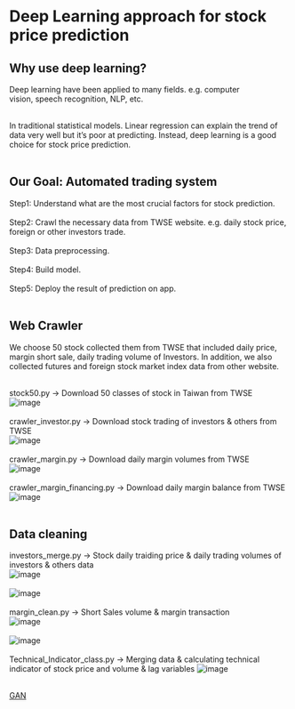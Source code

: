 # Deep Learning approach for stock price prediction

## Why use deep learning?
Deep learning have been applied to many fields. e.g. computer vision, speech recognition, NLP, etc.<br><br>

In traditional statistical models. Linear regression can explain the trend of data very well but it’s poor at predicting. Instead, deep learning is a good choice for stock price prediction.<br><br>

## Our Goal: Automated trading system
Step1: Understand what are the most crucial factors for stock prediction.<br><br>
Step2: Crawl the necessary data from TWSE website. e.g. daily stock price, foreign or other investors trade.<br><br>
Step3: Data preprocessing.<br><br>
Step4: Build model.<br><br>
Step5: Deploy the result of prediction on app.<br><br>

## Web Crawler

We choose 50 stock collected them from TWSE that included daily price, margin short sale, daily trading volume of Investors. In addition, we also collected futures and foreign stock market index data from other website.<br><br>

stock50.py -> Download 50 classes of stock in Taiwan from TWSE<br>
![image](https://imgur.com/NlVU1rk.jpg)<br><br>
crawler_investor.py -> Download stock trading of investors & others from TWSE<br>
![image](https://imgur.com/A2w8fMk.jpg)<br><br>
crawler_margin.py -> Download daily margin volumes from TWSE<br>
![image](https://imgur.com/ddQeHPw.jpg)<br><br>
crawler_margin_financing.py -> Download daily margin balance from TWSE<br>
![image](https://imgur.com/XJzHJjv.jpg)<br><br>

## Data cleaning

investors_merge.py -> Stock daily traiding price & daily trading volumes of investors & others data<br>
![image](https://imgur.com/ih40c0S.jpg)<br><br>
![image](https://imgur.com/HzdxWQ8.jpg)<br><br>
margin_clean.py -> Short Sales volume & margin transaction<br>
![image](https://imgur.com/rMaXYR4.jpg)<br><br>
![image](https://imgur.com/PeapOD0.jpg)<br><br>
Technical_Indicator_class.py -> Merging data & calculating technical indicator of stock price and volume & lag variables
![image](https://imgur.com/9EAd5wm.jpg)<br><br>


[GAN](https://colab.research.google.com/drive/12a7IUkQMqzoK_oEWKnAVrGQSiWpbQ_vc)
